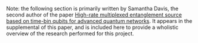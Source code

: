 <!-- ## Aph 138b Homework Assignment -->

Note: the following section is primarily written by Samantha Davis, the second author of the paper [High-rate multiplexed entanglement source based on time-bin qubits for advanced quantum networks](https://arxiv.org/abs/2310.01804). It appears in the supplemental of this paper, and is included here to provide a wholistic overview of the research performed for this project.

